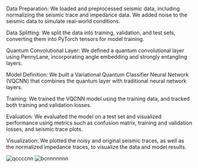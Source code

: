 
Data Preparation: We loaded and preprocessed seismic data, including normalizing the seismic trace and impedance data. We added noise to the seismic data to simulate real-world conditions.

Data Splitting: We split the data into training, validation, and test sets, converting them into PyTorch tensors for model training.

Quantum Convolutional Layer: We defined a quantum convolutional layer using PennyLane, incorporating angle embedding and strongly entangling layers.

Model Definition: We built a Variational Quantum Classifier Neural Network (VQCNN) that combines the quantum layer with traditional neural network layers.

Training: We trained the VQCNN model using the training data, and tracked both training and validation losses.

Evaluation: We evaluated the model on a test set and visualized performance using metrics such as confusion matrix, training and validation losses, and seismic trace plots.

Visualization: We plotted the noisy and original seismic traces, as well as the normalized impedance traces, to visualize the data and model results.



![qccccnn](https://github.com/user-attachments/assets/e8125839-f8e4-4592-aed8-ede064615be9)
![bcnnnnnnn](https://github.com/user-attachments/assets/a44159cc-8538-43fa-8da2-fb5c483ae37b)
